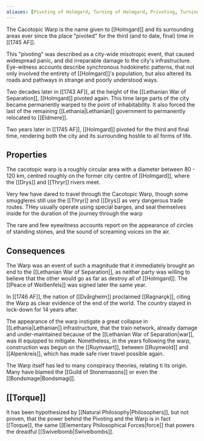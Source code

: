 ```yaml
---
aliases: [Pivoting of Holmgard, Turning of Holmgard, Privoting, Turning]
---
```

The Cacotopic Warp is the name given to [[Holmgard]] and its surrounding areas ever since the place "pivoted" for the third (and to date, final) time in [[1745 AF]].

This "pivoting" was described as a city-wide misotropic event, that caused widespread panic, and did irreparable damage to the city's infrastructure. Eye-witness accounts describe synchronous hodokinetic patterns, that not only involved the entirety of [[Holmgard]]'s population, but also altered its roads and pathways in strange and poorly understood ways.

Two decades later in [[1743 AF]], at the height of the [[Lethanian War of Separation]], [[Holmgard]] pivoted again. This time large parts of the city became permanently warped to the point of inhabitability. It also forced the last of the remaining [[Lethania|Lethanian]] government to permanently relocated to [[Eldmere]].

Two years later in [[1745 AF]], [[Holmgard]] pivoted for the third and final time, rendering both the city and its surrounding hostile to all forms of life. 

## Properties 
The cacotopic warp is a roughly circular area with a diameter between 80 - 120 km, centred roughly on the former city centre of [[Holmgard]], where the [[Drys]] and [[Thryr]] rivers meet. 

Very few have dared to travel through the Cacotopic Warp, though some smuggleres still use the [[Thryr]] and [[Drys]] as very dangerous trade routes. THey usually operate using special barges, and seal themselves inside for the duration of the journey through the warp 

The rare and few eyewitness accounts report on the appearance of circles of standing stones, and the sound of screaming voices on the air.

## Consequences 
The Warp was an event of such a magnitude that it immediately brought an end to the [[Lethanian War of Separation]], as neither party was willing to believe that the other would go as far as destroy all of [[Holmgard]]. The [[Peace of Weißenfels]] was signed later the same year.

In [[1746 AF]], the nation of [[Dvårgheim]] proclaimed [[Ragnarǫk]], citing the Warp as clear evidence of the end of the world. The country stayed in lock-down for 14 years after.

The appearance of the warp instigate a great collapse in [[Lethania|Lethanian]] infrastructure, that the train network, already damage and under-maintained because of the [[Lethanian War of Separation|war]], was ill equipped to mitigate. Nonetheless, in the years following the warp, construction was begun on the [[Ruynvaart]], between [[Ruynwold]] and [[Alpenkreis]], which has made safe river travel possible again.

The Warp itself has led to many conspiracy theories, relating ti its origin. Many have blamed the [[Guild of Stonemasons]] or even the [[Bondsmage|Bondsmagi]].

## [[Torque]]
It has been hypothesized by [[Natural Philosophy|Philosophers]], but not proven, that the power behind the Pivoting and the Warp is in fact [[Torque]], the same [[Elementary Philosophical Forces|force]] that powers the dreadful [[Swivelbomb|Swivelbombs]].